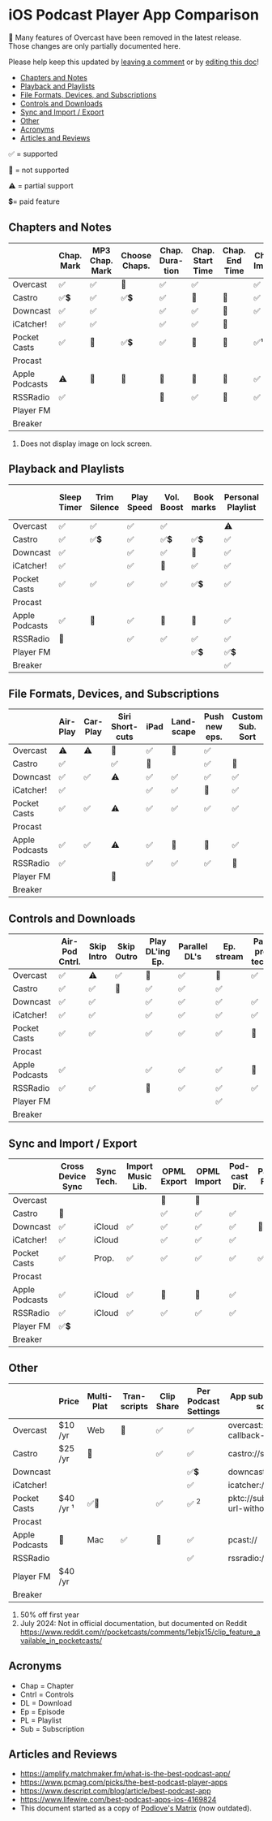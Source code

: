# iOS Podcast Player App Comparison

🔔 Many features of Overcast have been removed in the latest release. Those changes are only partially documented here.

Please help keep this updated by [leaving a comment](https://github.com/hbmartin/ios-podcast-player-comparison/issues) or by [editing this doc](https://github.com/hbmartin/ios-podcast-player-comparison/edit/main/README.md)!

* [Chapters and Notes](#chapters-and-notes)
* [Playback and Playlists](#playback-and-playlists)
* [File Formats, Devices, and Subscriptions](#file-formats-devices-and-subscriptions)
* [Controls and Downloads](#controls-and-downloads)
* [Sync and Import / Export](#sync-and-import--export)
* [Other](#other)
* [Acronyms](#acronyms)
* [Articles and Reviews](#articles-and-reviews)

✅ = supported

🚫 = not supported

⚠️ = partial support

💲= paid feature

## Chapters and Notes

|                | Chap. Mark | MP3 Chap. Mark | Choose Chaps. | Chap. Dura-tion | Chap. Start Time | Chap. End Time | Chap. Image | Notes for DL'd | Notes w/o DL |
| -------------- | ---------- | -------------- | ------------- | --------------- | ---------------- | -------------- | ----------- | -------------- | ------------ |
| Overcast       | ✅          | ✅              | 🚫             | ✅               | ✅                |                | ✅           | ✅              |              |
| Castro         | ✅💲         | ✅              | ✅💲            | ✅               | 🚫                | 🚫              | ✅           | ✅              | ✅            |
| Downcast       | ✅          | ✅              |               | ✅               | ✅                | 🚫              | ✅           | ✅              | ✅            |
| iCatcher!      | ✅          | ✅              |               | ✅               | ✅                | 🚫              |             | ✅              | ✅            |
| Pocket Casts   | ✅          | 🚫              | ✅💲            | ✅               | 🚫                | 🚫              | ✅¹          | ✅              | ✅            |
| Procast        |            |                |               |                 |                  |                |             |                |              |
| Apple Podcasts | ⚠️          | 🚫              | 🚫             | 🚫               | 🚫                | 🚫              | ✅           | ✅              | 🚫            |
| RSSRadio       | ✅          |                |               | 🚫               | ✅                | 🚫              | ✅           | ✅              | ✅            |
| Player FM      |            |                |               |                 |                  |                |             |                |              |
| Breaker        |            |                |               |                 |                  |                |             |                |              |

1. Does not display image on lock screen.

## Playback and Playlists

|                | Sleep Timer | Trim Silence | Play Speed | Vol. Boost | Book marks | Personal Playlist | Personal Smart Playlist | Predef. Smart Playlist |
| -------------- | ----------- | ------------ | ---------- | ---------- | ---------- | ----------------- | ----------------------- | ---------------------- |
| Overcast       | ✅           | ✅            | ✅          | ✅          |            | ⚠️                 | ⚠️                       |                        |
| Castro         | ✅           | ✅💲           | ✅          | ✅💲         | ✅💲         | ✅                 | ✅                       | ✅                      |
| Downcast       | ✅           |              | ✅          | ✅          | 🚫          | ✅                 | ✅                       | ✅                      |
| iCatcher!      | ✅           |              | ✅          | 🚫          | ✅          | ✅                 | ✅                       | ✅                      |
| Pocket Casts   | ✅           | ✅            | ✅          | ✅          | ✅💲         | ✅                 | ✅                       | ✅                      |
| Procast        |             |              |            |            |            |                   |                         |                        |
| Apple Podcasts | ✅           | 🚫            | ✅          | 🚫          | 🚫          | ✅                 | ⚠️                       | ✅                      |
| RSSRadio       | 🚫           |              | ✅          | ✅          | ✅          | ✅                 | 🚫                       | ✅                      |
| Player FM      |             |              |            |            | ✅💲         | ✅💲                |                         |                        |
| Breaker        |             |              |            |            |            | ✅                 |                         |                        |

## File Formats, Devices, and Subscriptions

|                | Air-Play | Car-Play | Siri Short-cuts | iPad | Land-scape | Push new eps. | Custom Sub. Sort | Alpha. Sub. Sort | Video |
| -------------- | -------- | -------- | --------------- | ---- | ---------- | ------------- | ---------------- | ---------------- | ----- |
| Overcast       | ⚠️        | ⚠️        | 🚫               | ✅    | 🚫          | ✅             |                  |                  |       |
| Castro         | ✅        |          | ✅               | 🚫    |            | ✅             | 🚫                | ✅                | 🚫     |
| Downcast       | ✅        | ✅        | ⚠️               | ✅    | ✅          | ✅             | ✅                | ✅                | ✅     |
| iCatcher!      | ✅        |          |                 | ✅    | ✅          | 🚫             | ✅                | ✅                | ✅     |
| Pocket Casts   | ✅        | ✅        | ⚠️               | ✅    | ✅          | ✅             | ✅                | ✅                | ✅     |
| Procast        |          |          |                 |      |            |               |                  |                  |       |
| Apple Podcasts | ✅        | ✅        | ⚠️               | ✅    | 🚫          | 🚫             | ✅                | 🚫                | ✅     |
| RSSRadio       | ✅        |          |                 | ✅    | ✅          | ✅             | 🚫                | ✅                | ✅     |
| Player FM      |          |          | 🚫               |      |            |               |                  |                  |       |
| Breaker        |          |          |                 |      |            |               |                  |                  |       |

## Controls and Downloads

|                | Air-Pod Cntrl. | Skip Intro | Skip Outro | Play DL'ing Ep. | Parallel DL's | Ep. stream | Pass. pro-tected | Auto. DL Opts | Disk Space Mgmt |
| -------------- | -------------- | ---------- | ---------- | --------------- | ------------- | ---------- | ---------------- | ------------- | --------------- |
| Overcast       | ✅              | ⚠️          | ✅          | 🚫               | ✅             | 🚫          | ✅                |               | 🚫               |
| Castro         | ✅              | ✅          | 🚫          | ✅               | ✅             | ✅          |                  | ✅             | ✅               |
| Downcast       | ✅              | ✅          |            | ✅               | ✅             | ✅          | ✅                | ✅             | ⚠️               |
| iCatcher!      | ✅              | ✅          |            | ✅               | ✅             | ✅          | ✅                | ✅             | ⚠️               |
| Pocket Casts   | ✅              | ✅          |            | ✅               | ✅             | ✅          | 🚫                | ✅             | ✅               |
| Procast        |                |            |            |                 |               |            |                  |               |                 |
| Apple Podcasts | ✅              |            |            | ✅               | ✅             | ✅          | 🚫                | ✅             | 🚫               |
| RSSRadio       | ✅              | ✅          |            | 🚫               | ✅             | ✅          | ✅                | ✅             | 🚫               |
| Player FM      |                |            |            |                 |               | ✅          |                  |               |                 |
| Breaker        |                |            |            |                 |               |            |                  |               |                 |

## Sync and Import / Export

|                | Cross Device Sync | Sync Tech. | Import Music Lib. | OPML Export | OPML Import | Pod-cast Dir. | Paged Feed |
| -------------- | ----------------- | ---------- | ----------------- | ----------- | ----------- | ------------- | ---------- |
| Overcast       |                   |            |                   | 🚫           | 🚫           |               |            |
| Castro         | 🚫                 |            |                   | ✅           | ✅           | ✅             |            |
| Downcast       | ✅                 | iCloud     | ✅                 | ✅           | ✅           | ✅             | 🚫          |
| iCatcher!      | ✅                 | iCloud     |                   | ✅           | ✅           | ✅             |            |
| Pocket Casts   | ✅                 | Prop.      | ✅                 | ✅           | ✅           | ✅             | ✅          |
| Procast        |                   |            |                   |             |             |               |            |
| Apple Podcasts | ✅                 | iCloud     | ✅                 | 🚫           | 🚫           | ✅             |            |
| RSSRadio       | ✅                 | iCloud     | ✅                 | ✅           | ✅           | ✅             |            |
| Player FM      | ✅💲                |            |                   |             |             |               |            |
| Breaker        |                   |            |                   |             |             |               |            |

## Other

|                | Price     | Multi-Plat | Tran-scripts | Clip Share | Per Podcast Settings | App subscription URI scheme            | Wikidata ID                                            |
| -------------- | --------- | ---------- | ------------ | ---------- | -------------------- | -------------------------------------- | ------------------------------------------------------ |
| Overcast       | $10 /yr   | Web        | 🚫            | ✅          | ✅                    | overcast://x-callback-url/add?url=     | [Q20707973](https://www.wikidata.org/wiki/Q20707973)   |
| Castro         | $25 /yr   | 🚫          |              | ✅          | ✅                    | castro://subscribe/                    | [Q100576609](https://www.wikidata.org/wiki/Q100576609) |
| Downcast       |           |            |              |            | ✅💲                   | downcast://                            |                                                        |
| iCatcher!      |           |            |              |            | ✅                    | icatcher://                            |                                                        |
| Pocket Casts   | $40 /yr ¹ | ✅🚀         |              | ✅          | ✅ <sup>2</sup>                   | pktc://subscribe/feed-url-without-http |                                                        |
| Procast        |           |            |              |            |                      |                                        |                                                        |
| Apple Podcasts | 🚫         | Mac        | ✅            | 🚫          | ✅                    | pcast://                               | [Q70058728](https://www.wikidata.org/wiki/Q70058728)   |
| RSSRadio       |           |            |              |            | ✅                    | rssradio://                            |                                                        |
| Player FM      | $40 /yr   |            |              |            |                      |                                        |                                                        |
| Breaker        |           |            |              |            |                      |                                        |                                                        |

1. 50% off first year
2. July 2024: Not in official documentation, but documented on Reddit https://www.reddit.com/r/pocketcasts/comments/1ebjx15/clip_feature_available_in_pocketcasts/

## Acronyms

* Chap = Chapter
* Cntrl = Controls
* DL = Download
* Ep = Episode
* PL = Playlist
* Sub = Subscription

## Articles and Reviews

* https://amplify.matchmaker.fm/what-is-the-best-podcast-app/
* https://www.pcmag.com/picks/the-best-podcast-player-apps
* https://www.descript.com/blog/article/best-podcast-app
* https://www.lifewire.com/best-podcast-apps-ios-4169824
* This document started as a copy of [Podlove's Matrix](https://docs.google.com/spreadsheets/d/1c2L14UVH1xtN4iDG4awheLbMgPCQgaKEamUauWs1gps/edit?gid=0#gid=0) (now outdated).
